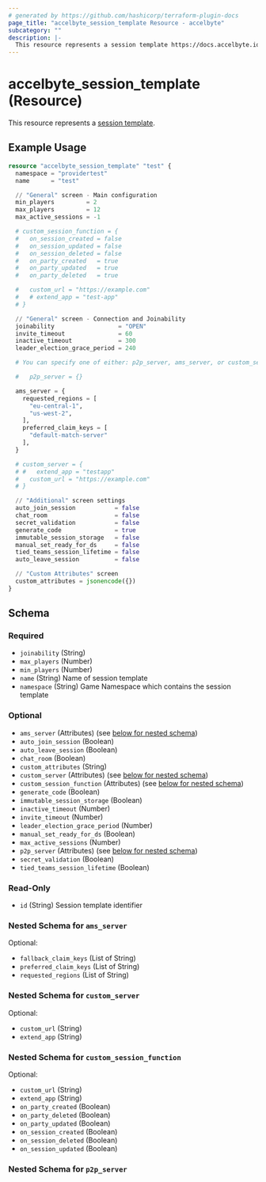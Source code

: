 ```yaml
---
# generated by https://github.com/hashicorp/terraform-plugin-docs
page_title: "accelbyte_session_template Resource - accelbyte"
subcategory: ""
description: |-
  This resource represents a session template https://docs.accelbyte.io/gaming-services/services/play/session/configure-session-templates/.
---
```


# accelbyte_session_template (Resource)

This resource represents a [session template](https://docs.accelbyte.io/gaming-services/services/play/session/configure-session-templates/).

## Example Usage

```terraform
resource "accelbyte_session_template" "test" {
  namespace = "providertest"
  name      = "test"

  // "General" screen - Main configuration
  min_players         = 2
  max_players         = 12
  max_active_sessions = -1

  # custom_session_function = {
  #   on_session_created = false
  #   on_session_updated = false
  #   on_session_deleted = false
  #   on_party_created   = true
  #   on_party_updated   = true
  #   on_party_deleted   = true

  #   custom_url = "https://example.com"
  #   # extend_app = "test-app"
  # }

  // "General" screen - Connection and Joinability
  joinability                  = "OPEN"
  invite_timeout               = 60
  inactive_timeout             = 300
  leader_election_grace_period = 240

  # You can specify one of either: p2p_server, ams_server, or custom_server

  #   p2p_server = {}

  ams_server = {
    requested_regions = [
      "eu-central-1",
      "us-west-2",
    ],
    preferred_claim_keys = [
      "default-match-server"
    ],
  }

  # custom_server = {
  # #   extend_app = "testapp"
  #   custom_url = "https://example.com"
  # }

  // "Additional" screen settings
  auto_join_session           = false
  chat_room                   = false
  secret_validation           = false
  generate_code               = true
  immutable_session_storage   = false
  manual_set_ready_for_ds     = false
  tied_teams_session_lifetime = false
  auto_leave_session          = false

  // "Custom Attributes" screen
  custom_attributes = jsonencode({})
}
```

<!-- schema generated by tfplugindocs -->
## Schema

### Required

- `joinability` (String)
- `max_players` (Number)
- `min_players` (Number)
- `name` (String) Name of session template
- `namespace` (String) Game Namespace which contains the session template

### Optional

- `ams_server` (Attributes) (see [below for nested schema](#nestedatt--ams_server))
- `auto_join_session` (Boolean)
- `auto_leave_session` (Boolean)
- `chat_room` (Boolean)
- `custom_attributes` (String)
- `custom_server` (Attributes) (see [below for nested schema](#nestedatt--custom_server))
- `custom_session_function` (Attributes) (see [below for nested schema](#nestedatt--custom_session_function))
- `generate_code` (Boolean)
- `immutable_session_storage` (Boolean)
- `inactive_timeout` (Number)
- `invite_timeout` (Number)
- `leader_election_grace_period` (Number)
- `manual_set_ready_for_ds` (Boolean)
- `max_active_sessions` (Number)
- `p2p_server` (Attributes) (see [below for nested schema](#nestedatt--p2p_server))
- `secret_validation` (Boolean)
- `tied_teams_session_lifetime` (Boolean)

### Read-Only

- `id` (String) Session template identifier

<a id="nestedatt--ams_server"></a>
### Nested Schema for `ams_server`

Optional:

- `fallback_claim_keys` (List of String)
- `preferred_claim_keys` (List of String)
- `requested_regions` (List of String)


<a id="nestedatt--custom_server"></a>
### Nested Schema for `custom_server`

Optional:

- `custom_url` (String)
- `extend_app` (String)


<a id="nestedatt--custom_session_function"></a>
### Nested Schema for `custom_session_function`

Optional:

- `custom_url` (String)
- `extend_app` (String)
- `on_party_created` (Boolean)
- `on_party_deleted` (Boolean)
- `on_party_updated` (Boolean)
- `on_session_created` (Boolean)
- `on_session_deleted` (Boolean)
- `on_session_updated` (Boolean)


<a id="nestedatt--p2p_server"></a>
### Nested Schema for `p2p_server`
